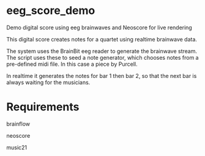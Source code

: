 # eeg_score_demo
Demo digital score using eeg brainwaves and Neoscore for live rendering

This digital score creates notes for a quartet using realtime brainwave data.

The system uses the BrainBit eeg reader to generate the brainwave stream. The script uses these to seed a note generator, which chooses notes from a pre-defined midi file. In this case a piece by Purcell.

In realtime it generates the notes for bar 1 then bar 2, so that the next bar is always waiting for the musicians.

# Requirements
brainflow

neoscore

music21


